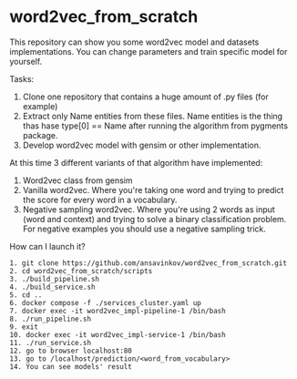 # word2vec_from_scratch

This repository can show you some word2vec model and datasets implementations.
You can change parameters and train specific model for yourself.

Tasks:
1. Clone one repository that contains a huge amount of .py files (for example)
2. Extract only Name entities from these files. Name entities is the thing thas hase type[0] == Name after running the algorithm from pygments package. 
3. Develop word2vec model with gensim or other implementation.

At this time 3 different variants of that algorithm have implemented:
1. Word2vec class from gensim
2. Vanilla word2vec. Where you're taking one word and trying to predict the score for every word in a vocabulary.
3. Negative sampling word2vec. Where you're using 2 words as input (word and context) and trying to solve a binary classification problem. 
For negative examples you should use a negative sampling trick.

How can I launch it?

```
1. git clone https://github.com/ansavinkov/word2vec_from_scratch.git
2. cd word2vec_from_scratch/scripts
3. ./build_pipeline.sh
4. ./build_service.sh
5. cd ..
6. docker compose -f ./services_cluster.yaml up
7. docker exec -it word2vec_impl-pipeline-1 /bin/bash
8. ./run_pipeline.sh
9. exit
10. docker exec -it word2vec_impl-service-1 /bin/bash
11. ./run_service.sh
12. go to browser localhost:80
13. go to /localhost/prediction/<word_from_vocabulary>
14. You can see models' result
```

